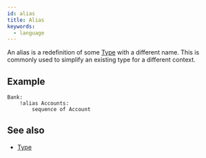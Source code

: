 ```yaml
---
id: alias
title: Alias
keywords:
  - language
---
```


An alias is a redefinition of some [Type](./type.md) with a different name. This is commonly used to simplify an existing type for a different context.

## Example

```
Bank:
    !alias Accounts:
        sequence of Account
```

## See also

- [Type](./type.md)
